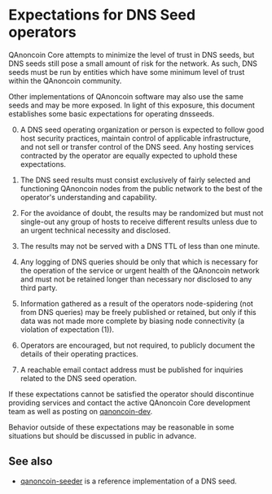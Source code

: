 Expectations for DNS Seed operators
====================================

QAnoncoin Core attempts to minimize the level of trust in DNS seeds,
but DNS seeds still pose a small amount of risk for the network.
As such, DNS seeds must be run by entities which have some minimum
level of trust within the QAnoncoin community.

Other implementations of QAnoncoin software may also use the same
seeds and may be more exposed. In light of this exposure, this
document establishes some basic expectations for operating dnsseeds.

0. A DNS seed operating organization or person is expected to follow good
host security practices, maintain control of applicable infrastructure,
and not sell or transfer control of the DNS seed. Any hosting services
contracted by the operator are equally expected to uphold these expectations.

1. The DNS seed results must consist exclusively of fairly selected and
functioning QAnoncoin nodes from the public network to the best of the
operator's understanding and capability.

2. For the avoidance of doubt, the results may be randomized but must not
single-out any group of hosts to receive different results unless due to an
urgent technical necessity and disclosed.

3. The results may not be served with a DNS TTL of less than one minute.

4. Any logging of DNS queries should be only that which is necessary
for the operation of the service or urgent health of the QAnoncoin
network and must not be retained longer than necessary nor disclosed
to any third party.

5. Information gathered as a result of the operators node-spidering
(not from DNS queries) may be freely published or retained, but only
if this data was not made more complete by biasing node connectivity
(a violation of expectation (1)).

6. Operators are encouraged, but not required, to publicly document the
details of their operating practices.

7. A reachable email contact address must be published for inquiries
related to the DNS seed operation.

If these expectations cannot be satisfied the operator should
discontinue providing services and contact the active QAnoncoin
Core development team as well as posting on
[qanoncoin-dev](https://groups.google.com/forum/#!forum/qanoncoin-dev).

Behavior outside of these expectations may be reasonable in some
situations but should be discussed in public in advance.

See also
----------
- [qanoncoin-seeder](https://github.com/pooler/qanoncoin-seeder) is a reference implementation of a DNS seed.
